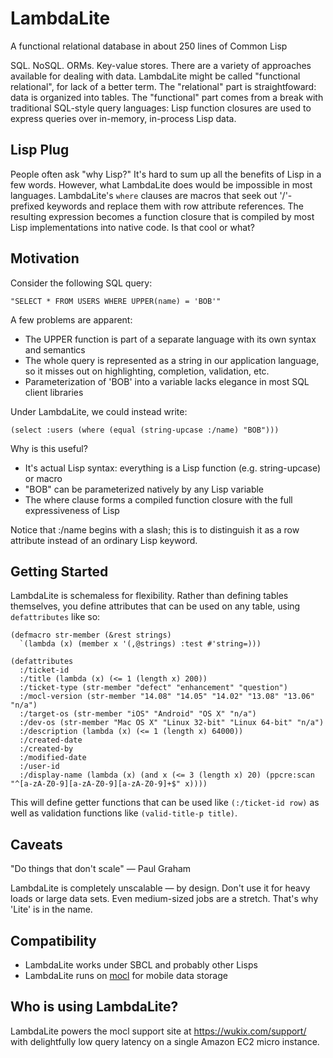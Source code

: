 LambdaLite
==========

A functional relational database in about 250 lines of Common Lisp

SQL. NoSQL. ORMs. Key-value stores. There are a variety of approaches available for dealing with data. LambdaLite might be called "functional relational", for lack of a better term. The "relational" part is straightfoward: data is organized into tables. The "functional" part comes from a break with traditional SQL-style query languages: Lisp function closures are used to express queries over in-memory, in-process Lisp data.

## Lisp Plug
People often ask "why Lisp?" It's hard to sum up all the benefits of Lisp in a few words. However, what LambdaLite does would be impossible in most languages. LambdaLite's `where` clauses are macros that seek out '/'-prefixed keywords and replace them with row attribute references. The resulting expression becomes a function closure that is compiled by most Lisp implementations into native code. Is that cool or what?

## Motivation
Consider the following SQL query:

    "SELECT * FROM USERS WHERE UPPER(name) = 'BOB'"
A few problems are apparent:
* The UPPER function is part of a separate language with its own syntax and semantics
* The whole query is represented as a string in our application language, so it misses out on highlighting, completion, validation, etc.
* Parameterization of 'BOB' into a variable lacks elegance in most SQL client libraries

Under LambdaLite, we could instead write:

    (select :users (where (equal (string-upcase :/name) "BOB")))
Why is this useful?
* It's actual Lisp syntax: everything is a Lisp function (e.g. string-upcase) or macro
* "BOB" can be parameterized natively by any Lisp variable
* The where clause forms a compiled function closure with the full expressiveness of Lisp

Notice that :/name begins with a slash; this is to distinguish it as a row attribute instead of an ordinary Lisp keyword.

## Getting Started
LambdaLite is schemaless for flexibility. Rather than defining tables themselves, you define attributes that can be used on any table, using `defattributes` like so:

    (defmacro str-member (&rest strings)
      `(lambda (x) (member x '(,@strings) :test #'string=)))

    (defattributes
      :/ticket-id
      :/title (lambda (x) (<= 1 (length x) 200))
      :/ticket-type (str-member "defect" "enhancement" "question")
      :/mocl-version (str-member "14.08" "14.05" "14.02" "13.08" "13.06" "n/a")
      :/target-os (str-member "iOS" "Android" "OS X" "n/a")
      :/dev-os (str-member "Mac OS X" "Linux 32-bit" "Linux 64-bit" "n/a")
      :/description (lambda (x) (<= 1 (length x) 64000))
      :/created-date
      :/created-by
      :/modified-date
      :/user-id
      :/display-name (lambda (x) (and x (<= 3 (length x) 20) (ppcre:scan "^[a-zA-Z0-9][a-zA-Z0-9][a-zA-Z0-9]+$" x))))

This will define getter functions that can be used like `(:/ticket-id row)` as well as validation functions like `(valid-title-p title)`.

## Caveats
"Do things that don't scale" &mdash; Paul Graham

LambdaLite is completely unscalable &mdash; by design. Don't use it for heavy loads or large data sets. Even medium-sized jobs are a stretch. That's why 'Lite' is in the name.

## Compatibility
* LambdaLite works under SBCL and probably other Lisps
* LambdaLite runs on [mocl](https://wukix.com/mocl) for mobile data storage

## Who is using LambdaLite?
LambdaLite powers the mocl support site at https://wukix.com/support/ with delightfully low query latency on a single Amazon EC2 micro instance.
